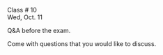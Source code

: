 
<div class="lecture2">



<div class="column_date">
<p markdown="block">

Class # 10 <br> 
Wed, Oct. 11

</p>
</div>



<div class="column_materials" >
<p markdown="block">

Q&A before the exam. 

Come with questions that you would like to discuss. 

</p>
</div>



<div class="column_assign">
<p markdown="block">

</p>
</div>

</div>
